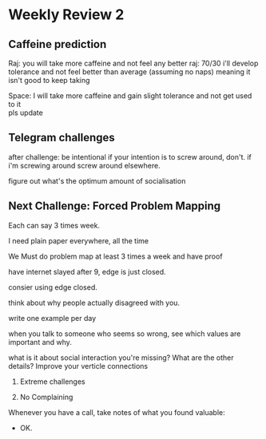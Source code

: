 # Weekly Review 2

## Caffeine prediction
Raj: you will take more caffeine and not feel any better
raj: 70/30 i'll develop tolerance and not feel better than average (assuming no naps) meaning it isn't good to keep taking

Space: I will take more caffeine and gain slight tolerance and not get used to it   
pls update



## Telegram challenges

after challenge: be intentional 
if your intention is to screw around, don't. 
if i'm screwing around screw around elsewhere. 

figure out what's the optimum amount of socialisation




## Next Challenge: Forced Problem Mapping

Each can say 3 times week. 

I need plain paper everywhere, all the time



We Must do problem map at least 3 times a week and have proof


have internet slayed after 9, edge is just closed. 

consier using edge closed. 

think about why people actually disagreed with you. 

write one example per day

when you talk to someone who seems so wrong, see which values are important and why. 

what is it about social interaction you're missing? What are the other details? Improve your verticle connections


1. Extreme challenges

2. No Complaining



Whenever you have a call, take notes of what you found valuable: 
- OK. 






